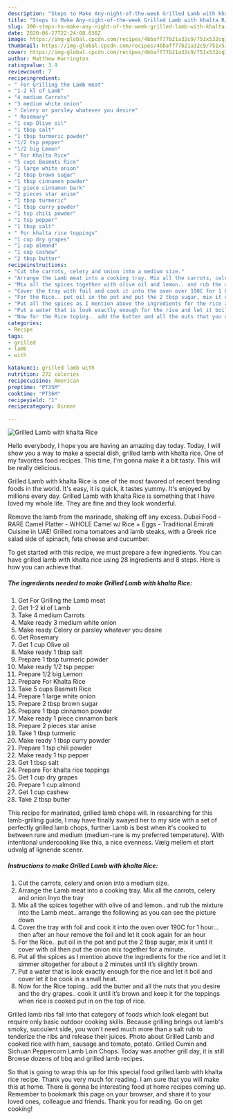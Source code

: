 ```yaml
---
description: "Steps to Make Any-night-of-the-week Grilled Lamb with khalta Rice"
title: "Steps to Make Any-night-of-the-week Grilled Lamb with khalta Rice"
slug: 300-steps-to-make-any-night-of-the-week-grilled-lamb-with-khalta-rice
date: 2020-06-27T22:24:08.038Z
image: https://img-global.cpcdn.com/recipes/4bbaff77b21a32c9/751x532cq70/grilled-lamb-with-khalta-rice-recipe-main-photo.jpg
thumbnail: https://img-global.cpcdn.com/recipes/4bbaff77b21a32c9/751x532cq70/grilled-lamb-with-khalta-rice-recipe-main-photo.jpg
cover: https://img-global.cpcdn.com/recipes/4bbaff77b21a32c9/751x532cq70/grilled-lamb-with-khalta-rice-recipe-main-photo.jpg
author: Matthew Harrington
ratingvalue: 3.9
reviewcount: 7
recipeingredient:
- " For Grilling the Lamb meat"
- "1-2 kl of Lamb"
- "4 medium Carrots"
- "3 medium white onion"
- " Celery or parsley whatever you desire"
- " Rosemary"
- "1 cup Olive oil"
- "1 tbsp salt"
- "1 tbsp turmeric powder"
- "1/2 tsp pepper"
- "1/2 big Lemon"
- " For Khalta Rice"
- "5 cups Basmati Rice"
- "1 large white onion"
- "2 tbsp brown sugar"
- "1 tbsp cinnamon powder"
- "1 piece cinnamon bark"
- "2 pieces star anise"
- "1 tbsp turmeric"
- "1 tbsp curry powder"
- "1 tsp chili powder"
- "1 tsp pepper"
- "1 tbsp salt"
- " For khalta rice toppings"
- "1 cup dry grapes"
- "1 cup almond"
- "1 cup cashew"
- "2 tbsp butter"
recipeinstructions:
- "Cut the carrots, celery and onion into a medium size."
- "Arrange the Lamb meat into a cooking tray. Mix all the carrots, celery and onion Inyo the tray"
- "Mix all the spices together with olive oil and lemon.. and rub the mixture into the Lamb meat.. arrange the following as you can see the picture down"
- "Cover the tray with foil and cook it into the oven over 190C for 1 hour... then after an hour remove the foil and let it cook again for an hour"
- "For the Rice.. put oil in the pot and put the 2 tbsp sugar, mix it until it cover with oil then put the onion mix together for a minute."
- "Put all the spices as I mention above the ingredients for the rice and let it simmer altogether for about a 2 minutes until it’s slightly brown."
- "Put a water that is look exactly enough for the rice and let it boil and cover let it be cook in a small heat."
- "Now for the Rice toping.. add the butter and all the nuts that you desire and the dry grapes.. cook it until it’s brown and keep it for the toppings when rice is cooked put in on the top of rice."
categories:
- Recipe
tags:
- grilled
- lamb
- with

katakunci: grilled lamb with 
nutrition: 272 calories
recipecuisine: American
preptime: "PT35M"
cooktime: "PT36M"
recipeyield: "1"
recipecategory: Dinner

---
```



![Grilled Lamb with khalta Rice](https://img-global.cpcdn.com/recipes/4bbaff77b21a32c9/751x532cq70/grilled-lamb-with-khalta-rice-recipe-main-photo.jpg)

Hello everybody, I hope you are having an amazing day today. Today, I will show you a way to make a special dish, grilled lamb with khalta rice. One of my favorites food recipes. This time, I'm gonna make it a bit tasty. This will be really delicious.

Grilled Lamb with khalta Rice is one of the most favored of recent trending foods in the world. It's easy, it is quick, it tastes yummy. It's enjoyed by millions every day. Grilled Lamb with khalta Rice is something that I have loved my whole life. They are fine and they look wonderful.

Remove the lamb from the marinade, shaking off any excess. Dubai Food - RARE Camel Platter - WHOLE Camel w/ Rice + Eggs - Traditional Emirati Cuisine in UAE! Grilled roma tomatoes and lamb steaks, with a Greek rice salad side of spinach, feta cheese and cucumber.


To get started with this recipe, we must prepare a few ingredients. You can have grilled lamb with khalta rice using 28 ingredients and 8 steps. Here is how you can achieve that.

<!--inarticleads1-->

##### The ingredients needed to make Grilled Lamb with khalta Rice:

1. Get  For Grilling the Lamb meat
1. Get 1-2 kl of Lamb
1. Take 4 medium Carrots
1. Make ready 3 medium white onion
1. Make ready  Celery or parsley whatever you desire
1. Get  Rosemary
1. Get 1 cup Olive oil
1. Make ready 1 tbsp salt
1. Prepare 1 tbsp turmeric powder
1. Make ready 1/2 tsp pepper
1. Prepare 1/2 big Lemon
1. Prepare  For Khalta Rice
1. Take 5 cups Basmati Rice
1. Prepare 1 large white onion
1. Prepare 2 tbsp brown sugar
1. Prepare 1 tbsp cinnamon powder
1. Make ready 1 piece cinnamon bark
1. Prepare 2 pieces star anise
1. Take 1 tbsp turmeric
1. Make ready 1 tbsp curry powder
1. Prepare 1 tsp chili powder
1. Make ready 1 tsp pepper
1. Get 1 tbsp salt
1. Prepare  For khalta rice toppings
1. Get 1 cup dry grapes
1. Prepare 1 cup almond
1. Get 1 cup cashew
1. Take 2 tbsp butter


This recipe for marinated, grilled lamb chops will. In researching for this lamb-grilling guide, I may have finally swayed her to my side with a set of perfectly grilled lamb chops, further Lamb is best when it&#39;s cooked to between rare and medium (medium-rare is my preferred temperature). With intentional undercooking like this, a nice evenness. Vælg mellem et stort udvalg af lignende scener. 

<!--inarticleads2-->

##### Instructions to make Grilled Lamb with khalta Rice:

1. Cut the carrots, celery and onion into a medium size.
1. Arrange the Lamb meat into a cooking tray. Mix all the carrots, celery and onion Inyo the tray
1. Mix all the spices together with olive oil and lemon.. and rub the mixture into the Lamb meat.. arrange the following as you can see the picture down
1. Cover the tray with foil and cook it into the oven over 190C for 1 hour... then after an hour remove the foil and let it cook again for an hour
1. For the Rice.. put oil in the pot and put the 2 tbsp sugar, mix it until it cover with oil then put the onion mix together for a minute.
1. Put all the spices as I mention above the ingredients for the rice and let it simmer altogether for about a 2 minutes until it’s slightly brown.
1. Put a water that is look exactly enough for the rice and let it boil and cover let it be cook in a small heat.
1. Now for the Rice toping.. add the butter and all the nuts that you desire and the dry grapes.. cook it until it’s brown and keep it for the toppings when rice is cooked put in on the top of rice.


Grilled lamb ribs fall into that category of foods which look elegant but require only basic outdoor cooking skills. Because grilling brings out lamb&#39;s smoky, succulent side, you won&#39;t need much more than a salt rub to tenderize the ribs and release their juices. Photo about Grilled Lamb and cooked rice with ham, sausage and tomato, potato. Grilled Cumin and Sichuan Peppercorn Lamb Loin Chops. Today was another grill day, it is still Browse dozens of bbq and grilled lamb recipes. 

So that is going to wrap this up for this special food grilled lamb with khalta rice recipe. Thank you very much for reading. I am sure that you will make this at home. There is gonna be interesting food at home recipes coming up. Remember to bookmark this page on your browser, and share it to your loved ones, colleague and friends. Thank you for reading. Go on get cooking!
